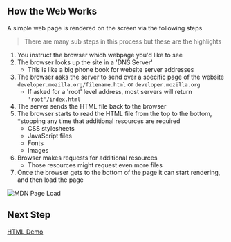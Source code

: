 ## How the Web Works

A simple web page is rendered on the screen via the following steps

> There are many sub steps in this process
> but these are the highlights

1. You instruct the browser which webpage you'd like to see
2. The browser looks up the site in a 'DNS Server'
   - This is like a big phone book for website server addresses
3. The browser asks the server to send over a specific page of the website `developer.mozilla.org/filename.html` or `developer.mozilla.org`
   - If asked for a 'root' level address, most servers will return `'root'/index.html`
4. The server sends the HTML file back to the browser
5. The browser starts to read the HTML file from the top to the bottom, \*stopping any time that additional resources are required
   - CSS stylesheets
   - JavaScript files
   - Fonts
   - Images
6. Browser makes requests for additional resources
   - Those resources might request even more files
7. Once the browser gets to the bottom of the page it can start rendering, and then load the page

![MDN Page Load](https://user-images.githubusercontent.com/1434956/53033758-9da8d580-3426-11e9-9ab8-09f42ccab9a8.png)


## Next Step

[HTML Demo](./html-demo)
